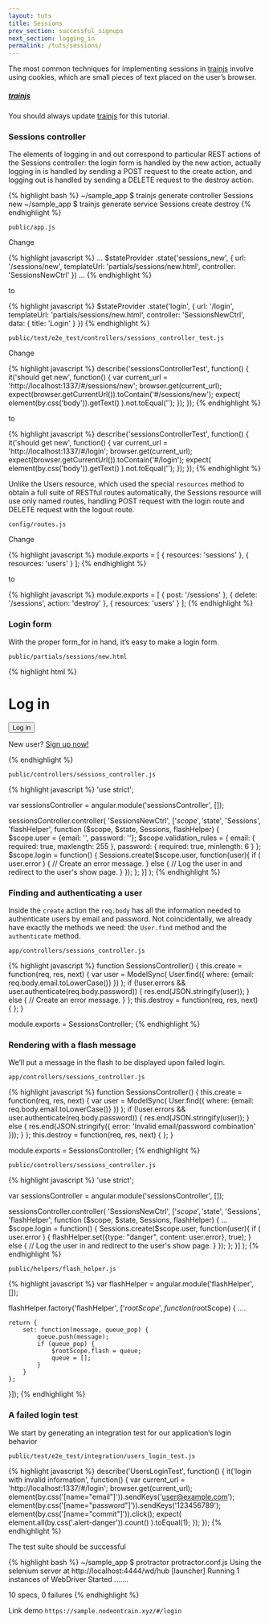 ```yaml
---
layout: tuts
title: Sessions
prev_section: successful_signups
next_section: logging_in
permalink: /tuts/sessions/
---
```


The most common techniques for implementing sessions in [trainjs](https://nodeontrain.xyz) involve using cookies, which are small pieces of text placed on the user’s browser.

<div class="note info">
  <h5><a href="https://nodeontrain.xyz">trainjs</a></h5>
  <p>
	You should always update <a href="https://nodeontrain.xyz">trainjs</a> for this tutorial.
  </p>
</div>

### Sessions controller

The elements of logging in and out correspond to particular REST actions of the Sessions controller: the login form is handled by the new action, actually logging in is handled by sending a POST request to the create action, and logging out is handled by sending a DELETE request to the destroy action.

{% highlight bash %}
~/sample_app $ trainjs generate controller Sessions new
~/sample_app $ trainjs generate service Sessions create destroy
{% endhighlight %}

`public/app.js`

Change

{% highlight javascript %}
...
$stateProvider
.state('sessions_new', {
	url: '/sessions/new',
	templateUrl: 'partials/sessions/new.html',
	controller: 'SessionsNewCtrl'
})
...
{% endhighlight %}

to

{% highlight javascript %}
$stateProvider
.state('login', {
	url: '/login',
	templateUrl: 'partials/sessions/new.html',
	controller: 'SessionsNewCtrl',
	data: {
		title: 'Login'
	}
})
{% endhighlight %}


`public/test/e2e_test/controllers/sessions_controller_test.js`

Change

{% highlight javascript %}
describe('sessionsControllerTest', function() {
	it('should get new', function() {
		var current_url = 'http://localhost:1337/#/sessions/new';
		browser.get(current_url);
		expect(browser.getCurrentUrl()).toContain('#/sessions/new');
		expect( element(by.css('body')).getText() ).not.toEqual('');
	});
});
{% endhighlight %}

to

{% highlight javascript %}
describe('sessionsControllerTest', function() {
	it('should get new', function() {
		var current_url = 'http://localhost:1337/#/login';
		browser.get(current_url);
		expect(browser.getCurrentUrl()).toContain('#/login');
		expect( element(by.css('body')).getText() ).not.toEqual('');
	});
});
{% endhighlight %}


Unlike the Users resource, which used the special `resources` method to obtain a full suite of RESTful routes automatically, the Sessions resource will use only named routes, handling POST request with the login route and DELETE request with the logout route.

`config/routes.js`

Change

{% highlight javascript %}
module.exports = [
	{ resources: 'sessions' },
	{ resources: 'users' }
];
{% endhighlight %}

to

{% highlight javascript %}
module.exports = [
	{ post: '/sessions' },
	{ delete: '/sessions', action: 'destroy' },
	{ resources: 'users' }
];
{% endhighlight %}

### Login form

With the proper form_for in hand, it’s easy to make a login form.

`public/partials/sessions/new.html`

{% highlight html %}
<h1>Log in</h1>

<div class="row">
	<div class="col-md-6 col-md-offset-3">
		<form form-for="user" submit-with="login()" validation-rules="validation_rules">
			<text-field attribute="email" label="Email" type="email"></text-field>
			<text-field attribute="password" label="Password" type="password"></text-field>
			<input class="btn btn-primary" name="commit" type="submit" value="Log in" />
		</form>
		<p>New user? <a href ui-sref="signup">Sign up now!</a></p>
	</div>
</div>
{% endhighlight %}

`public/controllers/sessions_controller.js`

{% highlight javascript %}
'use strict';

var sessionsController = angular.module('sessionsController', []);

sessionsController.controller(
	'SessionsNewCtrl',
	['$scope', '$state', 'Sessions', 'flashHelper', function ($scope, $state, Sessions, flashHelper) {
		$scope.user = {email: '', password: ''};
		$scope.validation_rules = {
			email: {
				required: true,
				maxlength: 255
			},
			password: {
				required: true,
				minlength: 6
			}
		};
		$scope.login = function() {
			Sessions.create($scope.user, function(user){
				if ( user.error ) {
					// Create an error message.
				} else {
					// Log the user in and redirect to the user's show page.
				}
			});
		};
	}]
);
{% endhighlight %}


### Finding and authenticating a user

Inside the `create` action the `req.body` has all the information needed to authenticate users by email and password. Not coincidentally, we already have exactly the methods we need: the `User.find` method and the `authenticate` method.

`app/controllers/sessions_controller.js`

{% highlight javascript %}
function SessionsController() {
	this.create = function(req, res, next) {
		var user = ModelSync( User.find({ where: {email: req.body.email.toLowerCase()} }) );
		if (!user.errors && user.authenticate(req.body.password)) {
			res.end(JSON.stringify(user));
		} else {
			// Create an error message.
		}
	};
	this.destroy = function(req, res, next) {
	};
}

module.exports = SessionsController;
{% endhighlight %}

### Rendering with a flash message

We’ll put a message in the flash to be displayed upon failed login.

`app/controllers/sessions_controller.js`

{% highlight javascript %}
function SessionsController() {
	this.create = function(req, res, next) {
		var user = ModelSync( User.find({ where: {email: req.body.email.toLowerCase()} }) );
		if (!user.errors && user.authenticate(req.body.password)) {
			res.end(JSON.stringify(user));
		} else {
			res.end(JSON.stringify({
				error: 'Invalid email/password combination'
			}));
		}
	};
	this.destroy = function(req, res, next) {
	};
}

module.exports = SessionsController;
{% endhighlight %}

`public/controllers/sessions_controller.js`

{% highlight javascript %}
'use strict';

var sessionsController = angular.module('sessionsController', []);

sessionsController.controller(
	'SessionsNewCtrl',
	['$scope', '$state', 'Sessions', 'flashHelper', function ($scope, $state, Sessions, flashHelper) {
		...
		$scope.login = function() {
			Sessions.create($scope.user, function(user){
				if ( user.error ) {
					flashHelper.set({type: "danger", content: user.error}, true);
				} else {
					// Log the user in and redirect to the user's show page.
				}
			});
		};
	}]
);
{% endhighlight %}

`public/helpers/flash_helper.js`

{% highlight javascript %}
var flashHelper = angular.module('flashHelper', []);

flashHelper.factory('flashHelper', ['$rootScope', function($rootScope) {
	....

	return {
		set: function(message, queue_pop) {
			queue.push(message);
			if (queue_pop) {
				$rootScope.flash = queue;
				queue = [];
			}
		}
	};
}]);
{% endhighlight %}


### A failed login test

We start by generating an integration test for our application’s login behavior

`public/test/e2e_test/integration/users_login_test.js`

{% highlight javascript %}
describe('UsersLoginTest', function() {
	it('login with invalid information', function() {
		var current_url = 'http://localhost:1337/#/login';
		browser.get(current_url);
		element(by.css('[name="email"]')).sendKeys('user@example.com');
		element(by.css('[name="password"]')).sendKeys('123456789');
		element(by.css('[name="commit"]')).click();
		expect( element.all(by.css('.alert-danger')).count() ).toEqual(1);
	});
});
{% endhighlight %}

The test suite should be successful

{% highlight bash %}
~/sample_app $ protractor protractor.conf.js
Using the selenium server at http://localhost:4444/wd/hub
[launcher] Running 1 instances of WebDriver
Started
.......

10 specs, 0 failures
{% endhighlight %}

Link demo `https://sample.nodeontrain.xyz/#/login`
